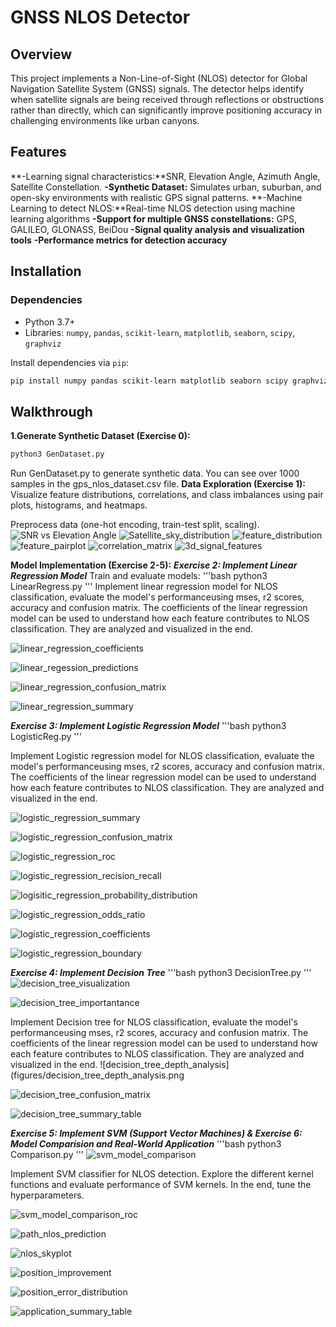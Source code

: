 # GNSS NLOS Detector

## Overview
This project implements a Non-Line-of-Sight (NLOS) detector for Global Navigation Satellite System (GNSS) signals. The detector helps identify when satellite signals are being received through reflections or obstructions rather than directly, which can significantly improve positioning accuracy in challenging environments like urban canyons.

## Features
**-Learning signal characteristics:**SNR, Elevation Angle, Azimuth Angle, Satellite Constellation.
**-Synthetic Dataset:** Simulates urban, suburban, and open-sky environments with realistic GPS signal patterns.
**-Machine Learning to detect NLOS:**Real-time NLOS detection using machine learning algorithms
**-Support for multiple GNSS constellations:** GPS, GALILEO, GLONASS, BeiDou
**-Signal quality analysis and visualization tools**
**-Performance metrics for detection accuracy**

## Installation
### Dependencies
- Python 3.7+
- Libraries: `numpy`, `pandas`, `scikit-learn`, `matplotlib`, `seaborn`, `scipy`, `graphviz`


Install dependencies via `pip`:
```bash
pip install numpy pandas scikit-learn matplotlib seaborn scipy graphviz
```
## Walkthrough
**1.Generate Synthetic Dataset (Exercise 0):**
```bash
python3 GenDataset.py
```
Run GenDataset.py to generate synthetic data. You can see over 1000 samples in the gps_nlos_dataset.csv file.
**Data Exploration (Exercise 1):**
Visualize feature distributions, correlations, and class imbalances using pair plots, histograms, and heatmaps.

Preprocess data (one-hot encoding, train-test split, scaling).
![SNR vs Elevation Angle](figures/SNR_vs_Elevation_Angle.png)
![Satellite_sky_distribution](figures/Satellite_Sky_Distribution.png)
![feature_distribution](figures/feature_distribution.png)
![feature_pairplot](figures/feature_pairplot.png)
![correlation_matrix](figures/correlation_matrix.png)
![3d_signal_features](figures/3d_signal_features.png)

**Model Implementation (Exercise 2-5):**
***Exercise 2: Implement Linear Regression Model***
Train and evaluate models:
'''bash
python3 LinearRegress.py
'''
Implement linear regression model for NLOS classification, evaluate the model's performanceusing mses, r2 scores, accuracy and confusion matrix. The coefficients of the linear regression model can be used to understand how each feature contributes to NLOS classification. They are analyzed and visualized in the end.

![linear_regression_coefficients](figures/linear_regression_coefficients.png)

![linear_regession_predictions](figures/linear_regression_predictions.png)

![linear_regression_confusion_matrix](figures/linear_regression_confusion_matrix.png)

![linear_regression_summary](figures/linear_regression_summary.png)



***Exercise 3: Implement Logistic Regression Model***
'''bash
python3 LogisticReg.py
'''

Implement Logistic regression model for NLOS classification, evaluate the model's performanceusing mses, r2 scores, accuracy and confusion matrix. The coefficients of the linear regression model can be used to understand how each feature contributes to NLOS classification. They are analyzed and visualized in the end.

![logistic_regression_summary](figures/logistic_regression_summary.png)

![logistic_regression_confusion_matrix](figures/logistic_regression_confusion_matrix.png)

![logistic_regression_roc](figures/logistic_regression_roc.png)

![logistic_regression_recision_recall](figures/logistic_regression_recision_recall.png)

![logisitic_regression_probability_distribution](figures/logisitic_regression_probability_distribution.png)

![logistic_regression_odds_ratio](figures/logisitic_regression_odds_ratio.png)

![logistic_regression_coefficients](figures/logistic_regression_coefficients.png)

![logistic_regression_boundary](figures/logistic_regression_boundary.png)

***Exercise 4: Implement Decision Tree***
'''bash
python3 DecisionTree.py
'''
![decision_tree_visualization](figures/decision_tree_visualization.png)

![decision_tree_importantance](figures/decision_tree_importance.png)

Implement Decision tree for NLOS classification, evaluate the model's performanceusing mses, r2 scores, accuracy and confusion matrix. The coefficients of the linear regression model can be used to understand how each feature contributes to NLOS classification. They are analyzed and visualized in the end.
![decision_tree_depth_analysis](figures/decision_tree_depth_analysis.png

![decision_tree_confusion_matrix](figures/decision_tree_confusion_matrix.png)

![decision_tree_summary_table](figures/decision_tree_summary_table.png)

***Exercise 5: Implement SVM (Support Vector Machines) & Exercise 6: Model Comparision and Real-World Application***
'''bash
python3 Comparison.py
'''
![svm_model_comparison](figures/model_comparison.png)


Implement SVM classifier for NLOS detection. Explore the different kernel functions and evaluate performance of SVM kernels. In the end, tune the hyperparameters.

![svm_model_comparison_roc](figures/model_comparison_roc.png)

![path_nlos_prediction](figures/path_nlos_prediction.png)

![nlos_skyplot](figures/nlos_skyplot.png)

![position_improvement](figures/position_improvement.png)

![position_error_distribution](figures/position_error_distribution.png)

![application_summary_table](figures/application_summary.png)







